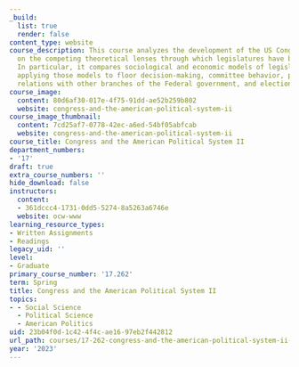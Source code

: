 ```yaml
---
_build:
  list: true
  render: false
content_type: website
course_description: This course analyzes the development of the US Congress by focusing
  on the competing theoretical lenses through which legislatures have been studied.
  In particular, it compares sociological and economic models of legislative behavior,
  applying those models to floor decision-making, committee behavior, political parties,
  relations with other branches of the Federal government, and elections.
course_image:
  content: 80d6af30-017e-4f75-91dd-ae52b259b802
  website: congress-and-the-american-political-system-ii
course_image_thumbnail:
  content: 7cd25af7-0778-42ec-a6ed-54bf05abfcab
  website: congress-and-the-american-political-system-ii
course_title: Congress and the American Political System II
department_numbers:
- '17'
draft: true
extra_course_numbers: ''
hide_download: false
instructors:
  content:
  - 361dccc4-1731-0dd5-5274-8a5263a6746e
  website: ocw-www
learning_resource_types:
- Written Assignments
- Readings
legacy_uid: ''
level:
- Graduate
primary_course_number: '17.262'
term: Spring
title: Congress and the American Political System II
topics:
- - Social Science
  - Political Science
  - American Politics
uid: 23b04f0d-1c42-4f4c-ae16-97eb2f442812
url_path: courses/17-262-congress-and-the-american-political-system-ii-spring-2023
year: '2023'
---
```


